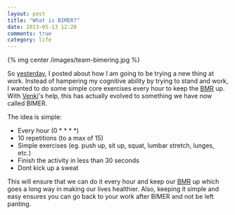 ```yaml
---
layout: post
title: "What is BIMER?"
date: 2013-05-13 12:28
comments: true
category: life
---
```


{% img center /images/team-bimering.jpg %}

So [yesterday](/life/2013/05/sitting-at-work/), I posted about how I am going to be trying a new thing at work. Instead of hampering my cognitive ability by trying to stand and work, I wanted to do some simple core exercises every hour to keep the [BMR](http://en.wikipedia.org/wiki/Basal_metabolic_rate) up. With [Venki](http://www.linkedin.com/in/venkateshponniah)'s help, this has actually evolved to something we have now called BIMER.

The idea is simple:

* Every hour (0 * * * *)
* 10 repetitions (to a max of 15)
* Simple exercises (eg. push up, sit up, squat, lumbar stretch, lunges, etc.)
* Finish the activity in less than 30 seconds
* Dont kick up a sweat

This will ensure that we can do it every hour and keep our [BMR](http://en.wikipedia.org/wiki/Basal_metabolic_rate) up which goes a long way in making our lives healthier. Also, keeping it simple and easy ensures you can go back to your work after BIMER and not be left panting.

